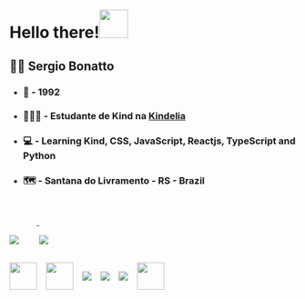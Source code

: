 <!-- 
<h2 style= "font-size: 3.125rem; color: #bd93f9; font-weight: bold; padding-top: 2rem;"> Hello there! <img src="https://dkrn4sk0rn31v.cloudfront.net/2018/05/29070459/pixelart-octocat.gif" width="50"></h2> -->

# __Hello there!__<img src="https://dkrn4sk0rn31v.cloudfront.net/2018/05/29070459/pixelart-octocat.gif" width="50">
<!-- ![capa](https://github.com/SergioBonatto/SergioBonatto/blob/master/site%20imagem.png) -->


   ## 🧔🏼 Sergio __Bonatto__
  
  


  * ### 🌠 - 1992

  * ### 👨🏼‍💻 - Estudante de **Kind** na [**Kindelia**](https://discord.gg/XNuGTvtt)

  * ### 💻 - Learning Kind, CSS, JavaScript, Reactjs, TypeScript and Python

  * ### 🗺️ - Santana do Livramento - RS - Brazil
    



<div style="margin-top: 3rem">
 <a href="https://github.com/anuraghazra/convoychat">
    <img align="top" style="padding-top:2rem; margin-right: 2rem" src="https://github-readme-stats.vercel.app/api/top-langs/?username=sergiobonatto&langs_count=8&theme=radical" />
  </a>
  <a href="https://github.com/anuraghazra/github-readme-stats">
    <img align="top" style="padding-top:2rem"  src="https://github-readme-stats.vercel.app/api?username=sergiobonatto&show_icons=true&theme=radical"/>
  </a>
 
</div>

<div style="display:flex; align-items: center; ">
<img src="https://img.icons8.com/color/50/000000/javascript--v2.png" style="padding-top:2rem; margin-right: 1rem; width: 48px; height: 48px" />

<img src="https://img.icons8.com/color/50/000000/css3.png" style="padding-top:2rem; margin-right: 1rem; width: 48px; height: 48px"/>

<img src="https://img.icons8.com/color/48/000000/html-5--v1.png" style="padding-top:2rem; margin-right: 1rem; max-width: 48px; max-height: 48px ">

<img src="https://img.icons8.com/color/48/000000/python--v1.png" style="padding-top:2rem; margin-right: 1rem; max-width: 48px; max-height: 48px">

<img src="https://img.icons8.com/color/48/000000/typescript.png" style="padding-top:2rem; margin-right: 1rem; max-width: 48px; max-height: 48px">

<img src="https://img.icons8.com/external-tal-revivo-color-tal-revivo/48/000000/external-react-a-javascript-library-for-building-user-interfaces-logo-color-tal-revivo.png" style="padding-top:2rem; margin-right: 1rem; width: 48px; height: 48px">
</div>
